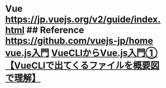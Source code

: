 # Vue <https://jp.vuejs.org/v2/guide/index.html> ## Reference <https://github.com/vuejs-jp/home> [vue.js入門](https://qiita.com/you8/items/fd7e72e3f0b824f071b0) [VueCLIからVue.js入門①【VueCLIで出てくるファイルを概要図で理解】](https://qiita.com/po3rin/items/3968f825f3c86f9c4e21)
